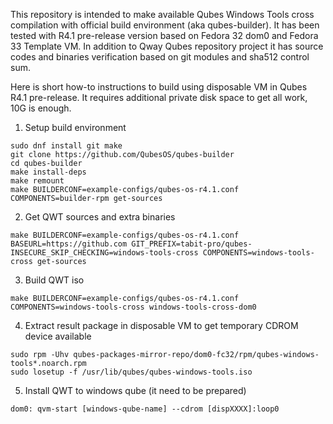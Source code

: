 This repository is intended to make available Qubes Windows Tools cross compilation with official build environment (aka qubes-builder). It has been tested with R4.1 pre-release version based on Fedora 32 dom0 and Fedora 33 Template VM. In addition to Qway Qubes repository project it has source codes and binaries verification based on git modules and sha512 control sum.

Here is short how-to instructions to build using disposable VM in Qubes R4.1 pre-release. It requires additional private disk space to get all work, 10G is enough.

1. Setup build environment
```
sudo dnf install git make
git clone https://github.com/QubesOS/qubes-builder
cd qubes-builder
make install-deps
make remount
make BUILDERCONF=example-configs/qubes-os-r4.1.conf COMPONENTS=builder-rpm get-sources
```
2. Get QWT sources and extra binaries
```
make BUILDERCONF=example-configs/qubes-os-r4.1.conf BASEURL=https://github.com GIT_PREFIX=tabit-pro/qubes- INSECURE_SKIP_CHECKING=windows-tools-cross COMPONENTS=windows-tools-cross get-sources
```
3. Build QWT iso
```
make BUILDERCONF=example-configs/qubes-os-r4.1.conf COMPONENTS=windows-tools-cross windows-tools-cross-dom0
```
4. Extract result package in disposable VM to get temporary CDROM device available
```
sudo rpm -Uhv qubes-packages-mirror-repo/dom0-fc32/rpm/qubes-windows-tools*.noarch.rpm
sudo losetup -f /usr/lib/qubes/qubes-windows-tools.iso
```
5. Install QWT to windows qube (it need to be prepared)
```
dom0: qvm-start [windows-qube-name] --cdrom [dispXXXX]:loop0
```

